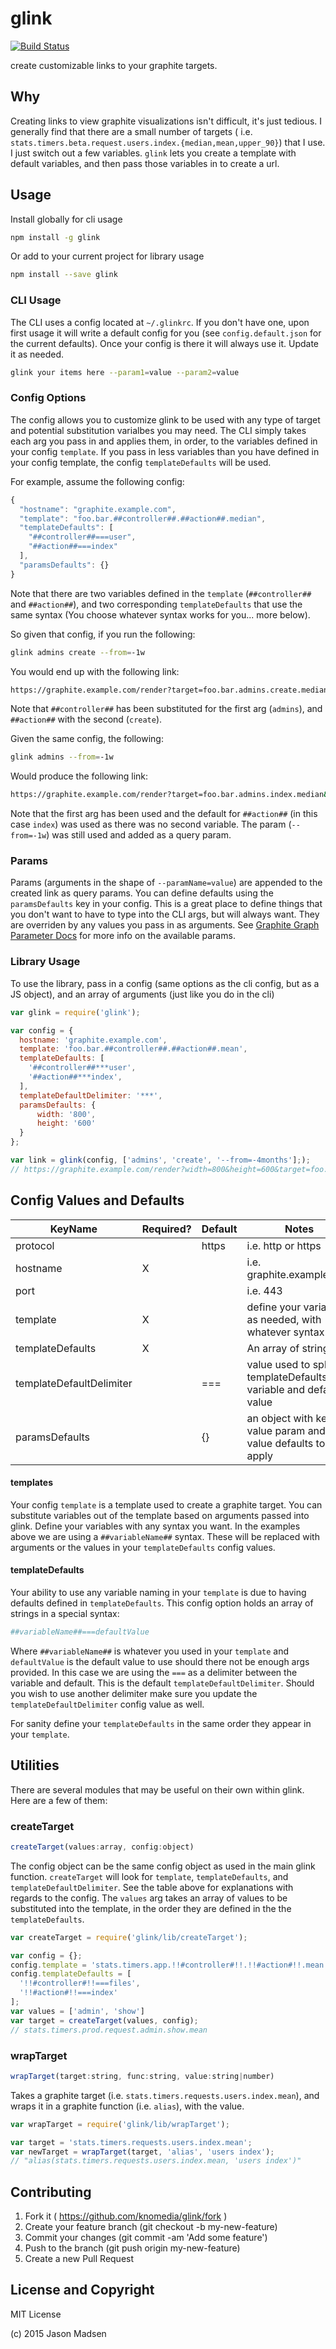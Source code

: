 # glink
[![Build Status](https://travis-ci.org/knomedia/glink.svg?branch=master)](https://travis-ci.org/knomedia/glink)

create customizable links to your graphite targets.


## Why

Creating links to view graphite visualizations isn't difficult, it's just
tedious. I generally find that there are a small number of targets ( i.e.
`stats.timers.beta.request.users.index.{median,mean,upper_90}`) that I use. I
just switch out a few variables. `glink` lets you create a template with
default variables, and then pass those variables in to create a url.

## Usage

Install globally for cli usage
```bash
npm install -g glink
```


Or add to your current project for library usage
``` bash
npm install --save glink
```


### CLI Usage

The CLI uses a config located at `~/.glinkrc`. If you don't have one, upon first
usage it will write a default config for you (see `config.default.json` for the
current defaults). Once your config is there it will always use it. Update it as needed.

```bash
glink your items here --param1=value --param2=value
```


### Config Options

The config allows you to customize glink to be used with any type of target and
potential substitution varialbes you may need. The CLI simply takes each arg
you pass in and applies them, in order, to the variables defined in your config
`template`. If you pass in less variables than you have defined in your config
template, the config `templateDefaults` will be used.

For example, assume the following config:

```javascript
{
  "hostname": "graphite.example.com",
  "template": "foo.bar.##controller##.##action##.median",
  "templateDefaults": [
    "##controller##===user",
    "##action##===index"
  ],
  "paramsDefaults": {}
}
```

Note that there are two variables defined in the `template` (`##controller##`
and `##action##`), and two corresponding `templateDefaults` that use the same
syntax (You choose whatever syntax works for you... more below).

So given that config, if you run the following:

```bash
glink admins create --from=-1w
```

You would end up with the following link:

```bash
https://graphite.example.com/render?target=foo.bar.admins.create.median&from=-1w
```

Note that `##controller##` has been substituted for the first arg (`admins`),
and `##action##` with the second (`create`).

Given the same config, the following:

```bash
glink admins --from=-1w
```

Would produce the following link:

```bash
https://graphite.example.com/render?target=foo.bar.admins.index.median&from=-1w
```

Note that the first arg has been used and the default for `##action##` (in this
case `index`) was used as there was no second variable. The param
(`--from=-1w`) was still used and added as a query param.

### Params

Params (arguments in the shape of `--paramName=value`) are appended to the
created link as query params. You can define defaults using the
`paramsDefaults` key in your config. This is a great place to define things
that you don't want to have to type into the CLI args, but will always want.
They are overriden by any values you pass in as arguments. See [Graphite Graph
Parameter
Docs](http://graphite.readthedocs.org/en/latest/render_api.html#graph-parameters)
for more info on the available params.


### Library Usage

To use the library, pass in a config (same options as the cli config, but as a
JS object), and an array of arguments (just like you do in the cli)

```javascript
var glink = require('glink');

var config = {
  hostname: 'graphite.example.com',
  template: 'foo.bar.##controller##.##action##.mean',
  templateDefaults: [
    '##controller##***user',
    '##action##***index',
  ],
  templateDefaultDelimiter: '***',
  paramsDefaults: {
      width: '800',
      height: '600'
  }
};

var link = glink(config, ['admins', 'create', '--from=-4months'];);
// https://graphite.example.com/render?width=800&height=600&target=foo.bar.admins.create.mean&from=-4months
```


## Config Values and Defaults

KeyName     | Required? | Default       | Notes
----------- | --------- | ------------- | -------
| protocol  |           | https         | i.e. http or https
| hostname  |    X      | <none>        | i.e. graphite.example.com
| port      |           | <none>        | i.e. 443
| template  |    X      | <none>        | define your variables as needed, with whatever syntax
| templateDefaults| X   | <none>        | An array of strings
| templateDefaultDelimiter| | ===       | value used to split templateDefaults into variable and default value
| paramsDefaults |      |      {}       | an object with key, value param and value defaults to apply

#### templates
Your config `template` is a template used to create a graphite target. You can
substitute variables out of the template based on arguments passed into glink.
Define your variables with any syntax you want. In the examples above we are
using a `##variableName##` syntax. These will be replaced with arguments or the
values in your `templateDefaults` config values.

#### templateDefaults
Your ability to use any variable naming in your `template` is due to having
defaults defined in `templateDefaults`. This config option holds an array of
strings in a special syntax:

```bash
##variableName##===defaultValue
```

Where `##variableName##` is whatever you used in your `template` and `defaultValue`
is the default value to use should there not be enough args provided. In this
case we are using the `===` as a delimiter between the variable and default.
This is the default `templateDefaultDelimiter`. Should you wish to use another
delimiter make sure you update the `templateDefaultDelimiter` config value as
well.

For sanity define your `templateDefaults` in the same order they appear in your `template`.


## Utilities

There are several modules that may be useful on their own within glink. Here are a few of them:

### createTarget

```javascript
createTarget(values:array, config:object)
```

The config object can be the same config object as used in the main glink function. `createTarget` will look for `template`, `templateDefaults`, and `templateDefaultDelimiter`. See the table above for explanations with regards to the config. The `values` arg takes an array of values to be substituted into the template, in the order they are defined in the the `templateDefaults`.


```javascript
var createTarget = require('glink/lib/createTarget');

var config = {};
config.template = 'stats.timers.app.!!#controller#!!.!!#action#!!.mean';
config.templateDefaults = [
  '!!#controller#!!===files',
  '!!#action#!!===index'
];
var values = ['admin', 'show']
var target = createTarget(values, config);
// stats.timers.prod.request.admin.show.mean

```


### wrapTarget

```javascript
wrapTarget(target:string, func:string, value:string|number)
```

Takes a graphite target (i.e. `stats.timers.requests.users.index.mean`), and wraps it in a graphite function (i.e. `alias`), with the value.

```javascript
var wrapTarget = require('glink/lib/wrapTarget');

var target = 'stats.timers.requests.users.index.mean';
var newTarget = wrapTarget(target, 'alias', 'users index');
// "alias(stats.timers.requests.users.index.mean, 'users index')"
```



## Contributing

1. Fork it ( https://github.com/knomedia/glink/fork )
2. Create your feature branch (git checkout -b my-new-feature)
3. Commit your changes (git commit -am 'Add some feature')
4. Push to the branch (git push origin my-new-feature)
5. Create a new Pull Request


## License and Copyright

MIT License

(c) 2015 Jason Madsen

